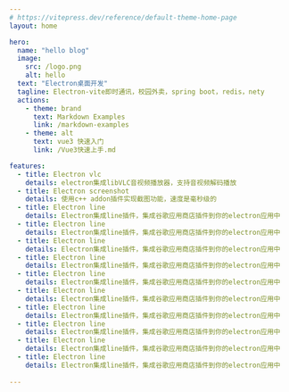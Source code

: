 ```yaml
---
# https://vitepress.dev/reference/default-theme-home-page
layout: home

hero:
  name: "hello blog"
  image:
    src: /logo.png
    alt: hello
  text: "Electron桌面开发"
  tagline: Electron-vite即时通讯，校园外卖，spring boot，redis，nety
  actions:
    - theme: brand
      text: Markdown Examples
      link: /markdown-examples
    - theme: alt
      text: vue3 快速入门
      link: /Vue3快速上手.md

features:
  - title: Electron vlc
    details: electron集成libVLC音视频播放器，支持音视频解码播放
  - title: Electron screenshot
    details: 使用c++ addon插件实现截图功能，速度是毫秒级的
  - title: Electron line
    details: Electron集成line插件，集成谷歌应用商店插件到你的electron应用中
  - title: Electron line
    details: Electron集成line插件，集成谷歌应用商店插件到你的electron应用中
  - title: Electron line
    details: Electron集成line插件，集成谷歌应用商店插件到你的electron应用中
  - title: Electron line
    details: Electron集成line插件，集成谷歌应用商店插件到你的electron应用中
  - title: Electron line
    details: Electron集成line插件，集成谷歌应用商店插件到你的electron应用中
  - title: Electron line
    details: Electron集成line插件，集成谷歌应用商店插件到你的electron应用中
  - title: Electron line
    details: Electron集成line插件，集成谷歌应用商店插件到你的electron应用中
  - title: Electron line
    details: Electron集成line插件，集成谷歌应用商店插件到你的electron应用中
  - title: Electron line
    details: Electron集成line插件，集成谷歌应用商店插件到你的electron应用中
  - title: Electron line
    details: Electron集成line插件，集成谷歌应用商店插件到你的electron应用中
    
---
```

